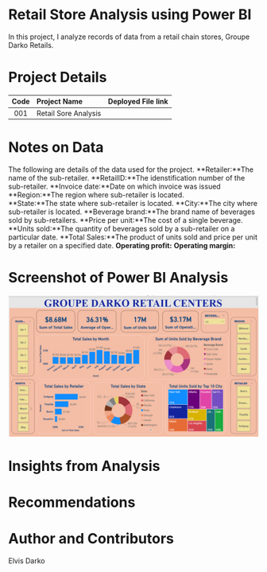 # Retail Store Analysis using Power BI
 In this project, I analyze records of data from a retail chain stores, Groupe Darko Retails.


# Project Details
| Code      | Project Name        |   Deployed File link |
|:-----------:|:-------------|:------|
|001|Retail Sore Analysis|      |

# Notes on Data
The following are details of the data used for the project.
**Retailer:**The name of the sub-retailer.
**RetailID:**The idenstification number of the sub-retailer.
**Invoice date:**Date on which invoice was issued
**Region:**The region where sub-retailer is located.   
**State:**The state where sub-retailer is located. 
**City:**The city where sub-retailer is located. 
**Beverage brand:**The brand name of beverages sold by sub-retailers.
**Price per unit:**The cost of a single beverage.
**Units sold:**The quantity of beverages sold by a sub-retailer on a particular date.
**Total Sales:**The product of units sold and price per unit by a retailer on a specified date.
**Operating profit:** 
**Operating margin:** 

# Screenshot of Power BI Analysis
![Alt text](image.png)


# Insights from Analysis


# Recommendations


# Author and Contributors
Elvis Darko